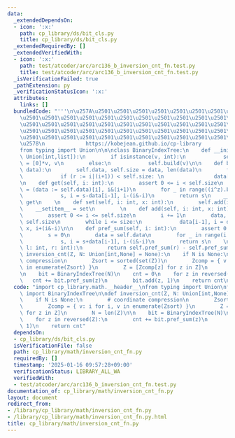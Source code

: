 ```yaml
---
data:
  _extendedDependsOn:
  - icon: ':x:'
    path: cp_library/ds/bit_cls.py
    title: cp_library/ds/bit_cls.py
  _extendedRequiredBy: []
  _extendedVerifiedWith:
  - icon: ':x:'
    path: test/atcoder/arc/arc136_b_inversion_cnt_fn.test.py
    title: test/atcoder/arc/arc136_b_inversion_cnt_fn.test.py
  _isVerificationFailed: true
  _pathExtension: py
  _verificationStatusIcon: ':x:'
  attributes:
    links: []
  bundledCode: "'''\n\u257A\u2501\u2501\u2501\u2501\u2501\u2501\u2501\u2501\u2501\u2501\
    \u2501\u2501\u2501\u2501\u2501\u2501\u2501\u2501\u2501\u2501\u2501\u2501\u2501\
    \u2501\u2501\u2501\u2501\u2501\u2501\u2501\u2501\u2501\u2501\u2501\u2501\u2501\
    \u2501\u2501\u2501\u2501\u2501\u2501\u2501\u2501\u2501\u2501\u2501\u2501\u2501\
    \u2501\u2501\u2501\u2501\u2501\u2501\u2501\u2501\u2501\u2501\u2501\u2501\u2501\
    \u2578\n             https://kobejean.github.io/cp-library               \n'''\n\
    from typing import Union\n\n\nclass BinaryIndexTree:\n    def __init__(self, v:\
    \ Union[int,list]):\n        if isinstance(v, int):\n            self.data, self.size\
    \ = [0]*v, v\n        else:\n            self.build(v)\n\n    def build(self,\
    \ data):\n        self.data, self.size = data, len(data)\n        for i in range(self.size):\n\
    \            if (r := i|(i+1)) < self.size: \n                data[r] += data[i]\n\
    \n    def get(self, i: int):\n        assert 0 <= i < self.size\n        s, z\
    \ = (data := self.data)[i], i&(i+1)\n        for _ in range((i^z).bit_count()):\n\
    \            s, i = s-data[i-1], i-(i&-i)\n        return s\n    __getitem__ =\
    \ get\n    \n    def set(self, i: int, x: int):\n        self.add(i, x-self.get(i))\n\
    \    __setitem__ = set\n        \n    def add(self, i: int, x: int) -> None:\n\
    \        assert 0 <= i <= self.size\n        i += 1\n        data, size = self.data,\
    \ self.size\n        while i <= size:\n            data[i-1], i = data[i-1] +\
    \ x, i+(i&-i)\n\n    def pref_sum(self, i: int):\n        assert 0 <= i <= self.size\n\
    \        s = 0\n        data = self.data\n        for _ in range(i.bit_count()):\n\
    \            s, i = s+data[i-1], i-(i&-i)\n        return s\n    \n    def range_sum(self,\
    \ l: int, r: int):\n        return self.pref_sum(r) - self.pref_sum(l)\n\ndef\
    \ inversion_cnt(Z, N: Union[int,None] = None):\n    if N is None:\n        # coordinate\
    \ compression\n        Zsort = sorted(set(Z))\n        Zcomp = { v: i for i, v\
    \ in enumerate(Zsort) }\n        Z = [Zcomp[z] for z in Z]\n        N = len(Z)\n\
    \n    bit = BinaryIndexTree(N)\n    cnt = 0\n    for z in reversed(Z):\n     \
    \   cnt += bit.pref_sum(z)\n        bit.add(z, 1)\n    return cnt\n"
  code: "import cp_library.math.__header__\nfrom typing import Union\nfrom cp_library.ds.bit_cls\
    \ import BinaryIndexTree\n\ndef inversion_cnt(Z, N: Union[int,None] = None):\n\
    \    if N is None:\n        # coordinate compression\n        Zsort = sorted(set(Z))\n\
    \        Zcomp = { v: i for i, v in enumerate(Zsort) }\n        Z = [Zcomp[z]\
    \ for z in Z]\n        N = len(Z)\n\n    bit = BinaryIndexTree(N)\n    cnt = 0\n\
    \    for z in reversed(Z):\n        cnt += bit.pref_sum(z)\n        bit.add(z,\
    \ 1)\n    return cnt"
  dependsOn:
  - cp_library/ds/bit_cls.py
  isVerificationFile: false
  path: cp_library/math/inversion_cnt_fn.py
  requiredBy: []
  timestamp: '2025-01-16 09:57:28+09:00'
  verificationStatus: LIBRARY_ALL_WA
  verifiedWith:
  - test/atcoder/arc/arc136_b_inversion_cnt_fn.test.py
documentation_of: cp_library/math/inversion_cnt_fn.py
layout: document
redirect_from:
- /library/cp_library/math/inversion_cnt_fn.py
- /library/cp_library/math/inversion_cnt_fn.py.html
title: cp_library/math/inversion_cnt_fn.py
---
```

